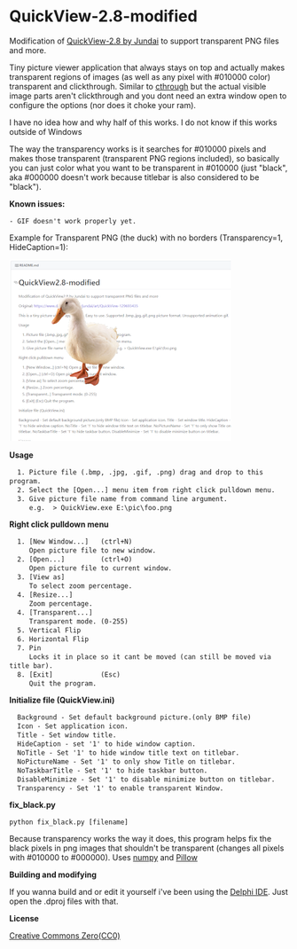 # QuickView-2.8-modified
Modification of [QuickView-2.8 by Jundai](https://www.deviantart.com/jundai/art/QuickView-129693435) to support transparent PNG files and more.

Tiny picture viewer application that always stays on top and actually makes transparent regions of images (as well as any pixel with #010000 color) transparent and clickthrough. Similar to [cthrough](http://cthruview.sourceforge.net/) but the actual visible image parts aren't clickthrough and you dont need an extra window open to configure the options (nor does it choke your ram).

I have no idea how and why half of this works. I do not know if this works outside of Windows

The way the transparency works is it searches for #010000 pixels and makes those transparent (transparent PNG regions included), so basically you can just color what you want to be transparent in #010000 (just "black", aka #000000 doesn't work because titlebar is also considered to be "black").

**Known issues:**
```
- GIF doesn't work properly yet.
```

Example for Transparent PNG (the duck) with no borders (Transparency=1, HideCaption=1):

![Screenshot](/screenshot.png)


**Usage**
```
  1. Picture file (.bmp, .jpg, .gif, .png) drag and drop to this program.
  2. Select the [Open...] menu item from right click pulldown menu.
  3. Give picture file name from command line argument.
     e.g.  > QuickView.exe E:\pic\foo.png
```
**Right click pulldown menu**
```
  1. [New Window...]   (ctrl+N)
     Open picture file to new window.
  2. [Open...]         (ctrl+O)
     Open picture file to current window.
  3. [View as]
     To select zoom percentage.
  4. [Resize...]
     Zoom percentage.
  4. [Transparent...]
     Transparent mode. (0-255)
  5. Vertical Flip
  6. Horizontal Flip
  7. Pin
     Locks it in place so it cant be moved (can still be moved via title bar).
  8. [Exit]            (Esc)
     Quit the program.
```
**Initialize file (QuickView.ini)**
```
  Background - Set default background picture.(only BMP file)
  Icon - Set application icon.
  Title - Set window title.
  HideCaption - set '1' to hide window caption.
  NoTitle - Set '1' to hide window title text on titlebar.
  NoPictureName - Set '1' to only show Title on titlebar.
  NoTaskbarTitle - Set '1' to hide taskbar button.
  DisableMinimize - Set '1' to disable minimize button on titlebar.
  Transparency - Set '1' to enable transparent Window.
```

**fix_black.py**
```
python fix_black.py [filename]
```

Because transparency works the way it does, this program helps fix the black pixels in png images that shouldn't be transparent (changes all pixels with #010000 to #000000). Uses [numpy](https://pypi.org/project/numpy/) and [Pillow](https://pypi.org/project/Pillow/)

**Building and modifying**

If you wanna build and or edit it yourself i've been using the [Delphi IDE](https://www.embarcadero.com/products/delphi/starter). Just open the .dproj files with that.

**License**

  [Creative Commons Zero(CC0)](http://creativecommons.org/publicdomain/zero/1.0/)
